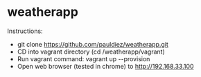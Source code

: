weatherapp
==========

Instructions:

- git clone https://github.com/pauldiez/weatherapp.git
- CD into vagrant directory (cd /weatherapp/vagrant)
- Run vagrant command: vagrant up --provision
- Open web browser (tested in chrome) to http://192.168.33.100




